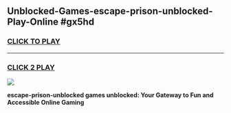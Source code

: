 
## Unblocked-Games-escape-prison-unblocked-Play-Online #gx5hd
<h3>
<a href="https://news.freeplayer.one?title=escape-prison-unblocked&ref=3">CLICK TO PLAY</a></h3>
<hr>

<h3>
<a href="https://news.freeplayer.one?title=escape-prison-unblocked&ref=3">CLICK 2 PLAY</a>
  
</h3>

<a href="https://news.freeplayer.one?title=escape-prison-unblocked&ref=3"><img src="https://clearcache.store/games.png"></a>


**escape-prison-unblocked games unblocked: Your Gateway to Fun and Accessible Online Gaming**
